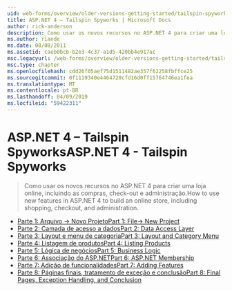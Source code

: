 ```yaml
---
uid: web-forms/overview/older-versions-getting-started/tailspin-spyworks/index
title: ASP.NET 4 – Tailspin Spyworks | Microsoft Docs
author: rick-anderson
description: Como usar os novos recursos no ASP.NET 4 para criar uma loja online, incluindo as compras, check-out e administração.
ms.author: riande
ms.date: 08/08/2011
ms.assetid: caeb0bcb-b2e3-4c37-a1d5-420bb4e917ac
msc.legacyurl: /web-forms/overview/older-versions-getting-started/tailspin-spyworks
msc.type: chapter
ms.openlocfilehash: cdd26f05aef75d1511482ae357f62258fbffce25
ms.sourcegitcommit: 0f1119340e4464720cfd16d0ff15764746ea1fea
ms.translationtype: MT
ms.contentlocale: pt-BR
ms.lasthandoff: 04/09/2019
ms.locfileid: "59422311"
---
```

# <a name="aspnet-4---tailspin-spyworks"></a><span data-ttu-id="3310a-103">ASP.NET 4 – Tailspin Spyworks</span><span class="sxs-lookup"><span data-stu-id="3310a-103">ASP.NET 4 - Tailspin Spyworks</span></span>

> <span data-ttu-id="3310a-104">Como usar os novos recursos no ASP.NET 4 para criar uma loja online, incluindo as compras, check-out e administração.</span><span class="sxs-lookup"><span data-stu-id="3310a-104">How to use new features in ASP.NET 4 to build an online store, including shopping, checkout, and administration.</span></span>


- [<span data-ttu-id="3310a-105">Parte 1: Arquivo -> Novo Projeto</span><span class="sxs-lookup"><span data-stu-id="3310a-105">Part 1: File-> New Project</span></span>](tailspin-spyworks-part-1.md)
- [<span data-ttu-id="3310a-106">Parte 2: Camada de acesso a dados</span><span class="sxs-lookup"><span data-stu-id="3310a-106">Part 2: Data Access Layer</span></span>](tailspin-spyworks-part-2.md)
- [<span data-ttu-id="3310a-107">Parte 3: Layout e menu de categoria</span><span class="sxs-lookup"><span data-stu-id="3310a-107">Part 3: Layout and Category Menu</span></span>](tailspin-spyworks-part-3.md)
- [<span data-ttu-id="3310a-108">Parte 4: Listagem de produtos</span><span class="sxs-lookup"><span data-stu-id="3310a-108">Part 4: Listing Products</span></span>](tailspin-spyworks-part-4.md)
- [<span data-ttu-id="3310a-109">Parte 5: Lógica de negócios</span><span class="sxs-lookup"><span data-stu-id="3310a-109">Part 5: Business Logic</span></span>](tailspin-spyworks-part-5.md)
- [<span data-ttu-id="3310a-110">Parte 6: Associação do ASP.NET</span><span class="sxs-lookup"><span data-stu-id="3310a-110">Part 6: ASP.NET Membership</span></span>](tailspin-spyworks-part-6.md)
- [<span data-ttu-id="3310a-111">Parte 7: Adição de funcionalidades</span><span class="sxs-lookup"><span data-stu-id="3310a-111">Part 7: Adding Features</span></span>](tailspin-spyworks-part-7.md)
- [<span data-ttu-id="3310a-112">Parte 8: Páginas finais, tratamento de exceção e conclusão</span><span class="sxs-lookup"><span data-stu-id="3310a-112">Part 8: Final Pages, Exception Handling, and Conclusion</span></span>](tailspin-spyworks-part-8.md)
